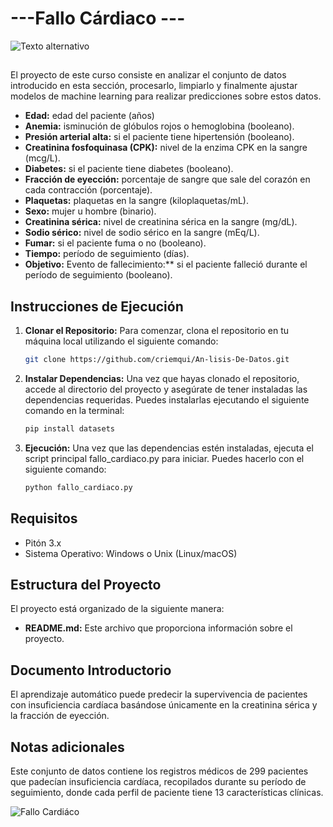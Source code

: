 # ---Fallo Cárdiaco ---
![Texto alternativo](https://fundaciondelcorazon.com/images/stories/notas-de-prensa/ic_2019.jpg)

##
   El proyecto de este curso consiste en analizar el conjunto de datos introducido en esta sección, procesarlo, 
   limpiarlo y finalmente ajustar modelos de machine learning para realizar predicciones sobre estos datos. 

   - **Edad:** edad del paciente (años)
   - **Anemia:** isminución de glóbulos rojos o hemoglobina (booleano).
   - **Presión arterial alta:** si el paciente tiene hipertensión (booleano).
   - **Creatinina fosfoquinasa (CPK):** nivel de la enzima CPK en la sangre (mcg/L).
   - **Diabetes:** si el paciente tiene diabetes (booleano).
   - **Fracción de eyección:** porcentaje de sangre que sale del corazón en cada contracción (porcentaje).
   - **Plaquetas:** plaquetas en la sangre (kiloplaquetas/mL).
   - **Sexo:** mujer u hombre (binario).
   - **Creatinina sérica:** nivel de creatinina sérica en la sangre (mg/dL).
   - **Sodio sérico:** nivel de sodio sérico en la sangre (mEq/L).
   - **Fumar:** si el paciente fuma o no (booleano).
   - **Tiempo:** período de seguimiento (días).
   - **Objetivo:** Evento de fallecimiento:** si el paciente falleció durante el período de seguimiento (booleano).
    


   ## Instrucciones de Ejecución

1. **Clonar el Repositorio:**
   Para comenzar, clona el repositorio en tu máquina local utilizando el siguiente comando:

   ```bash
   git clone https://github.com/criemqui/An-lisis-De-Datos.git

2. **Instalar Dependencias:**
   Una vez que hayas clonado el repositorio, accede al directorio del proyecto y asegúrate de tener instaladas las dependencias requeridas.
   Puedes instalarlas ejecutando el siguiente comando en la terminal:

   ```bash
   pip install datasets

 3. **Ejecución:**
   Una vez que las dependencias estén instaladas, ejecuta el script principal fallo_cardiaco.py para iniciar.
   Puedes hacerlo con el siguiente comando:

      ```bash
      python fallo_cardiaco.py

   ## Requisitos ##
   - Pitón 3.x
   - Sistema Operativo: Windows o Unix (Linux/macOS)

   ## Estructura del Proyecto ##
   El proyecto está organizado de la siguiente manera:


   - **README.md:** Este archivo que proporciona información sobre el proyecto.
      
   ## Documento Introductorio ##
   
  El aprendizaje automático puede predecir la supervivencia de pacientes con insuficiencia cardíaca basándose únicamente en la creatinina sérica y la fracción de eyección.

   ## Notas adicionales ##
   
   Este conjunto de datos contiene los registros médicos de 299 pacientes que padecían insuficiencia cardíaca, recopilados durante su período 
   de seguimiento, donde cada perfil de paciente tiene 13 características clínicas.

   ![Fallo Cardiáco](https://fotografias.larazon.es/clipping/cmsimages01/2022/04/07/A12FE4A2-11B9-4977-A96F-E0B68E9DAFA2/60.jpg?crop=7000,3938,x0,y188&width=640&height=360&optimize=medium&format=webply)
